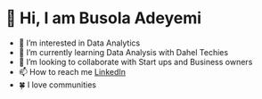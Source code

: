#  👋 Hi, I am Busola Adeyemi #

  
- 👀 I’m interested in Data Analytics
- 🌱 I’m currently learning Data Analysis with Dahel Techies
- 💞️ I’m looking to collaborate with Start ups and Business owners
- 📫 How to reach me [LinkedIn](https://www.linkedin.com/in/busola-adegboyega-b58844165/?originalSubdomain=ng)
- 🍀 I love communities
<!---
BusolaAdeyemi/BusolaAdeyemi is a ✨ special ✨ repository because its `README.md` (this file) appears on your GitHub profile.
You can click the Preview link to take a look at your changes.
--->
